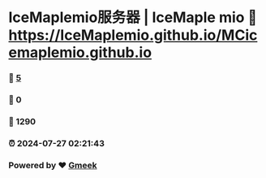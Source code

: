# IceMaplemio服务器 | IceMaple mio :link: https://IceMaplemio.github.io/MCicemaplemio.github.io 
### :page_facing_up: [5](https://IceMaplemio.github.io/MCicemaplemio.github.io/tag.html) 
### :speech_balloon: 0 
### :hibiscus: 1290 
### :alarm_clock: 2024-07-27 02:21:43 
### Powered by :heart: [Gmeek](https://github.com/Meekdai/Gmeek)
